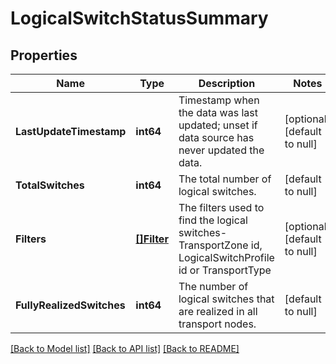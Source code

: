 # LogicalSwitchStatusSummary

## Properties
Name | Type | Description | Notes
------------ | ------------- | ------------- | -------------
**LastUpdateTimestamp** | **int64** | Timestamp when the data was last updated; unset if data source has never updated the data. | [optional] [default to null]
**TotalSwitches** | **int64** | The total number of logical switches. | [default to null]
**Filters** | [**[]Filter**](Filter.md) | The filters used to find the logical switches- TransportZone id, LogicalSwitchProfile id or TransportType | [optional] [default to null]
**FullyRealizedSwitches** | **int64** | The number of logical switches that are realized in all transport nodes. | [default to null]

[[Back to Model list]](../README.md#documentation-for-models) [[Back to API list]](../README.md#documentation-for-api-endpoints) [[Back to README]](../README.md)

